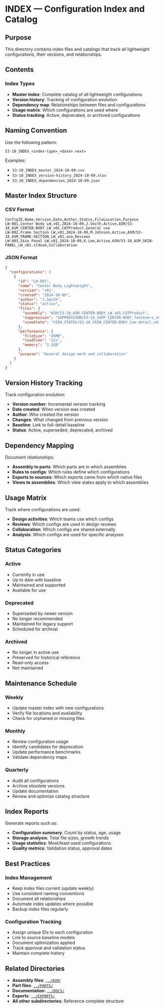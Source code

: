 # INDEX — Configuration Index and Catalog

## Purpose

This directory contains index files and catalogs that track all lightweight configurations, their versions, and relationships.

## Contents

### Index Types
- **Master index**: Complete catalog of all lightweight configurations
- **Version history**: Tracking of configuration evolution
- **Dependency map**: Relationships between files and configurations
- **Usage matrix**: Which configurations are used where
- **Status tracking**: Active, deprecated, or archived configurations

## Naming Convention

Use the following pattern:
```
53-10_INDEX_<index-type>_<date>.<ext>
```

Examples:
- `53-10_INDEX_master_2024-10-09.csv`
- `53-10_INDEX_version-history_2024-10-09.xlsx`
- `53-10_INDEX_dependencies_2024-10-09.json`

## Master Index Structure

### CSV Format
```csv
ConfigID,Name,Version,Date,Author,Status,FileLocation,Purpose
LW-001,Center Body LW,v01,2024-10-09,J.Smith,Active,ASM/53-10_ASM_CENTER-BODY_LW_v01.CATProduct,General use
LW-002,Frame Section LW,v01,2024-10-09,M.Johnson,Active,ASM/53-10_ASM_FRAME-SECTION_LW_v01.asm,Reviews
LW-003,Skin Panel LW,v01,2024-10-09,K.Lee,Active,ASM/53-10_ASM_SKIN-PANEL_LW_v01.sldasm,Collaboration
```

### JSON Format
```json
{
  "configurations": [
    {
      "id": "LW-001",
      "name": "Center Body Lightweight",
      "version": "v01",
      "created": "2024-10-09",
      "author": "J.Smith",
      "status": "active",
      "files": {
        "assembly": "ASM/53-10_ASM_CENTER-BODY_LW_v01.CATProduct",
        "suppression": "SUPPRESSION/53-10_SUPP_CENTER-BODY_fasteners_v01.txt",
        "viewState": "VIEW_STATES/53-10_VIEW_CENTER-BODY_low-detail_v01.catview"
      },
      "performance": {
        "fileSize": "45MB",
        "loadTime": "12s",
        "memory": "2.1GB"
      },
      "purpose": "General design work and collaboration"
    }
  ]
}
```

## Version History Tracking

Track configuration evolution:
- **Version number**: Incremental version tracking
- **Date created**: When version was created
- **Author**: Who created the version
- **Changes**: What changed from previous version
- **Baseline**: Link to full-detail baseline
- **Status**: Active, superseded, deprecated, archived

## Dependency Mapping

Document relationships:
- **Assembly to parts**: Which parts are in which assemblies
- **Rules to configs**: Which rules define which configurations
- **Exports to sources**: Which exports came from which native files
- **Views to assemblies**: Which view states apply to which assemblies

## Usage Matrix

Track where configurations are used:
- **Design activities**: Which teams use which configs
- **Reviews**: Which configs are used in design reviews
- **Collaboration**: Which configs are shared externally
- **Analysis**: Which configs are used for specific analyses

## Status Categories

### Active
- Currently in use
- Up to date with baseline
- Maintained and supported
- Available for use

### Deprecated
- Superseded by newer version
- No longer recommended
- Maintained for legacy support
- Scheduled for archival

### Archived
- No longer in active use
- Preserved for historical reference
- Read-only access
- Not maintained

## Maintenance Schedule

### Weekly
- Update master index with new configurations
- Verify file locations and availability
- Check for orphaned or missing files

### Monthly
- Review configuration usage
- Identify candidates for deprecation
- Update performance benchmarks
- Validate dependency maps

### Quarterly
- Audit all configurations
- Archive obsolete versions
- Update documentation
- Review and optimize catalog structure

## Index Reports

Generate reports such as:
- **Configuration summary**: Count by status, age, usage
- **Storage analysis**: Total file sizes, growth trends
- **Usage statistics**: Most/least used configurations
- **Quality metrics**: Validation status, approval dates

## Best Practices

### Index Management
- Keep index files current (update weekly)
- Use consistent naming conventions
- Document all relationships
- Automate index updates where possible
- Backup index files regularly

### Configuration Tracking
- Assign unique IDs to each configuration
- Link to source baseline models
- Document optimization applied
- Track approval and validation status
- Maintain complete history

## Related Directories

- **Assembly files**: [`../ASM/`](../ASM/)
- **Part files**: [`../PARTS/`](../PARTS/)
- **Documentation**: [`../DOCS/`](../DOCS/)
- **Exports**: [`../EXPORTS/`](../EXPORTS/)
- **All other subdirectories**: Reference complete structure

